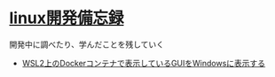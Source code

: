 # [linux開発備忘録](../)

開発中に調べたり、学んだことを残していく

- [WSL2上のDockerコンテナで表示しているGUIをWindowsに表示する](./print_container2wsl)
